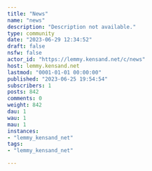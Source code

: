 ```yaml
---
title: "News" 
name: "news"
description: "Description not available."
type: community
date: "2023-06-29 12:34:52"
draft: false
nsfw: false
actor_id: "https://lemmy.kensand.net/c/news"
host: lemmy.kensand.net
lastmod: "0001-01-01 00:00:00"
published: "2023-06-25 19:54:54"
subscribers: 1
posts: 842
comments: 0
weight: 842
dau: 1
wau: 1
mau: 1
instances:
- "lemmy_kensand_net"
tags: 
- "lemmy_kensand_net"

---
```

